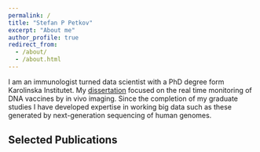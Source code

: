 ```yaml
---
permalink: /
title: "Stefan P Petkov"
excerpt: "About me"
author_profile: true
redirect_from: 
  - /about/
  - /about.html
---
```


I am an immunologist turned data scientist with a PhD degree form Karolinska Institutet. My [dissertation](https://openarchive.ki.se/xmlui/handle/10616/46147) focused on the real time monitoring of DNA vaccines by in vivo imaging. Since the completion of my graduate studies I have developed expertise in working big data such as these generated by next-generation sequencing of human genomes.


Selected Publications
---------------------


